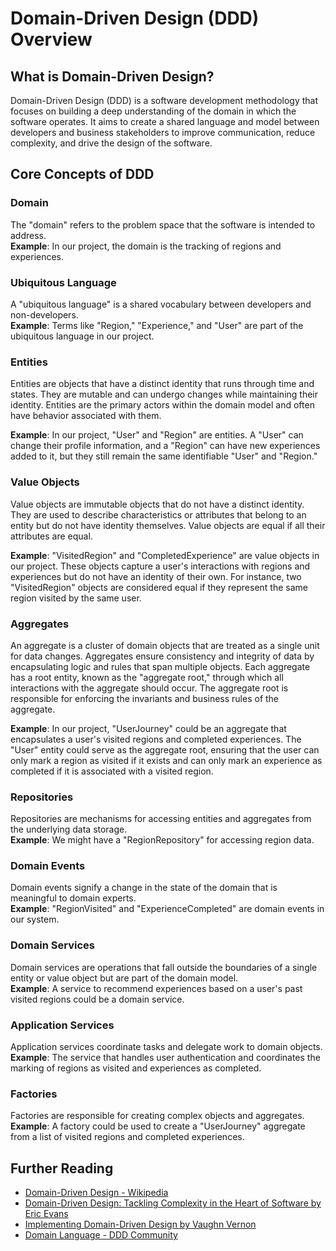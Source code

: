 # Domain-Driven Design (DDD) Overview

## What is Domain-Driven Design?

Domain-Driven Design (DDD) is a software development methodology that focuses on building a deep understanding of the domain in which the software operates. It aims to create a shared language and model between developers and business stakeholders to improve communication, reduce complexity, and drive the design of the software.

## Core Concepts of DDD

### Domain
The "domain" refers to the problem space that the software is intended to address.  
**Example**: In our project, the domain is the tracking of regions and experiences.

### Ubiquitous Language
A "ubiquitous language" is a shared vocabulary between developers and non-developers.  
**Example**: Terms like "Region," "Experience," and "User" are part of the ubiquitous language in our project.

### Entities
Entities are objects that have a distinct identity that runs through time and states. They are mutable and can undergo changes while maintaining their identity. Entities are the primary actors within the domain model and often have behavior associated with them.

**Example**: In our project, "User" and "Region" are entities. A "User" can change their profile information, and a "Region" can have new experiences added to it, but they still remain the same identifiable "User" and "Region."

### Value Objects
Value objects are immutable objects that do not have a distinct identity. They are used to describe characteristics or attributes that belong to an entity but do not have identity themselves. Value objects are equal if all their attributes are equal.

**Example**: "VisitedRegion" and "CompletedExperience" are value objects in our project. These objects capture a user's interactions with regions and experiences but do not have an identity of their own. For instance, two "VisitedRegion" objects are considered equal if they represent the same region visited by the same user.

### Aggregates
An aggregate is a cluster of domain objects that are treated as a single unit for data changes. Aggregates ensure consistency and integrity of data by encapsulating logic and rules that span multiple objects. Each aggregate has a root entity, known as the "aggregate root," through which all interactions with the aggregate should occur. The aggregate root is responsible for enforcing the invariants and business rules of the aggregate.

**Example**: In our project, "UserJourney" could be an aggregate that encapsulates a user's visited regions and completed experiences. The "User" entity could serve as the aggregate root, ensuring that the user can only mark a region as visited if it exists and can only mark an experience as completed if it is associated with a visited region.


### Repositories
Repositories are mechanisms for accessing entities and aggregates from the underlying data storage.  
**Example**: We might have a "RegionRepository" for accessing region data.

### Domain Events
Domain events signify a change in the state of the domain that is meaningful to domain experts.  
**Example**: "RegionVisited" and "ExperienceCompleted" are domain events in our system.

### Domain Services
Domain services are operations that fall outside the boundaries of a single entity or value object but are part of the domain model.  
**Example**: A service to recommend experiences based on a user's past visited regions could be a domain service.

### Application Services
Application services coordinate tasks and delegate work to domain objects.  
**Example**: The service that handles user authentication and coordinates the marking of regions as visited and experiences as completed.

### Factories
Factories are responsible for creating complex objects and aggregates.  
**Example**: A factory could be used to create a "UserJourney" aggregate from a list of visited regions and completed experiences.

## Further Reading

- [Domain-Driven Design - Wikipedia](https://en.wikipedia.org/wiki/Domain-driven_design)
- [Domain-Driven Design: Tackling Complexity in the Heart of Software by Eric Evans](https://www.amazon.com/Domain-Driven-Design-Tackling-Complexity-Software/dp/0321125215)
- [Implementing Domain-Driven Design by Vaughn Vernon](https://www.amazon.com/Implementing-Domain-Driven-Design-Vaughn-Vernon/dp/0321834577)
- [Domain Language - DDD Community](https://domainlanguage.com/)
